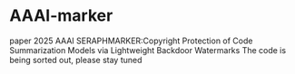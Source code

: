 # AAAI-marker
paper 2025 AAAI SERAPHMARKER:Copyright Protection of Code Summarization Models via Lightweight Backdoor Watermarks 
The code is being sorted out, please stay tuned

